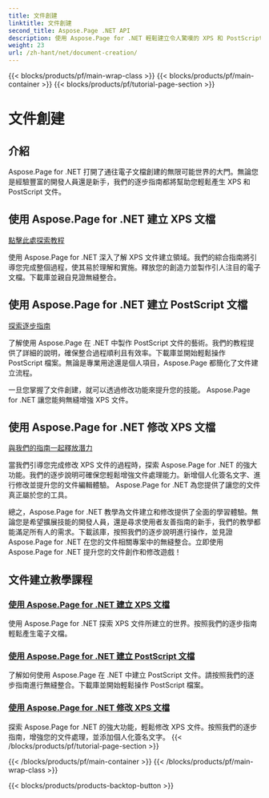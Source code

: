 ```yaml
---
title: 文件創建
linktitle: 文件創建
second_title: Aspose.Page .NET API
description: 使用 Aspose.Page for .NET 輕鬆建立令人驚嘆的 XPS 和 PostScript 文件。探索文件建立和修改教學課程以實現無縫整合。
weight: 23
url: /zh-hant/net/document-creation/
---
```


{{< blocks/products/pf/main-wrap-class >}}
{{< blocks/products/pf/main-container >}}
{{< blocks/products/pf/tutorial-page-section >}}

# 文件創建

## 介紹

Aspose.Page for .NET 打開了通往電子文檔創建的無限可能世界的大門。無論您是經驗豐富的開發人員還是新手，我們的逐步指南都將幫助您輕鬆產生 XPS 和 PostScript 文件。

## 使用 Aspose.Page for .NET 建立 XPS 文檔
[點擊此處探索教程](./create-xps-document/)

使用 Aspose.Page for .NET 深入了解 XPS 文件建立領域。我們的綜合指南將引導您完成整個過程，使其易於理解和實施。釋放您的創造力並製作引人注目的電子文檔。下載庫並親自見證無縫整合。

## 使用 Aspose.Page for .NET 建立 PostScript 文檔
[探索逐步指南](./create-postscript-document/)

了解使用 Aspose.Page 在 .NET 中製作 PostScript 文件的藝術。我們的教程提供了詳細的說明，確保整合過程順利且有效率。下載庫並開始輕鬆操作 PostScript 檔案。無論是專業用途還是個人項目，Aspose.Page 都簡化了文件建立流程。

一旦您掌握了文件創建，就可以透過修改功能來提升您的技能。 Aspose.Page for .NET 讓您能夠無縫增強 XPS 文件。

## 使用 Aspose.Page for .NET 修改 XPS 文檔
[與我們的指南一起釋放潛力](./modify-xps-document/)

當我們引導您完成修改 XPS 文件的過程時，探索 Aspose.Page for .NET 的強大功能。我們的逐步說明可確保您輕鬆增強文件處理能力。新增個人化簽名文字、進行修改並提升您的文件編輯體驗。 Aspose.Page for .NET 為您提供了讓您的文件真正屬於您的工具。

總之，Aspose.Page for .NET 教學為文件建立和修改提供了全面的學習體驗。無論您是希望擴展技能的開發人員，還是尋求使用者友善指南的新手，我們的教學都能滿足所有人的需求。下載該庫，按照我們的逐步說明進行操作，並見證 Aspose.Page for .NET 在您的文件相關專案中的無縫整合。立即使用 Aspose.Page for .NET 提升您的文件創作和修改遊戲！
## 文件建立教學課程
### [使用 Aspose.Page for .NET 建立 XPS 文檔](./create-xps-document/)
使用 Aspose.Page for .NET 探索 XPS 文件所建立的世界。按照我們的逐步指南輕鬆產生電子文檔。
### [使用 Aspose.Page for .NET 建立 PostScript 文檔](./create-postscript-document/)
了解如何使用 Aspose.Page 在 .NET 中建立 PostScript 文件。請按照我們的逐步指南進行無縫整合。下載庫並開始輕鬆操作 PostScript 檔案。
### [使用 Aspose.Page for .NET 修改 XPS 文檔](./modify-xps-document/)
探索 Aspose.Page for .NET 的強大功能，輕鬆修改 XPS 文件。按照我們的逐步指南，增強您的文件處理，並添加個人化簽名文字。
{{< /blocks/products/pf/tutorial-page-section >}}

{{< /blocks/products/pf/main-container >}}
{{< /blocks/products/pf/main-wrap-class >}}

{{< blocks/products/products-backtop-button >}}
